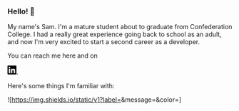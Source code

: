 <!--
A big thank you to the devs over at shields.io for the cool badges! Support them here:
[https://opencollective.com/shields]

Also shout out to [https://simpleicons.org/] for the images.
-->

### Hello! :wave:

My name's Sam. I'm a mature student about to graduate from Confederation College. I had a really great experience going back to school as an adult, and now I'm very excited to start a second career as a developer.

You can reach me here and on

<a href="www.linkedin.com/in/samuel-turcotte"><img src="./assets/linkedin.svg" height="20px" ></a>.

Here's some things I'm familiar with:

![https://img.shields.io/static/v1?label=<LABEL>&message=<MESSAGE>&color=<COLOR>]
